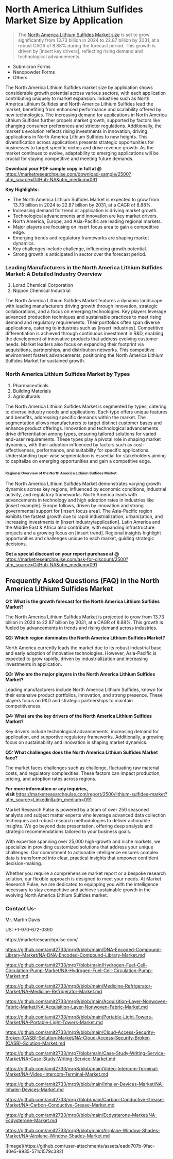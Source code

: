 <h1>North America Lithium Sulfides Market&nbsp;Size by Application</h1><blockquote><p>The <a href="https://marketresearchpulse.com/download-sample/2500?utm_source=GitHub-NA&amp;utm_medium=091">North America Lithium Sulfides Market size</a> is set to grow significantly from 13.73 billion in 2024 to 22.87 billion by 2031, at a robust CAGR of 8.88% during the forecast period. This growth is driven by [insert key drivers], reflecting rising demand and technological advancements.</p></blockquote><ul><li>Submicron Forms<li> Nanopowder Forms<li> Others</li></ul><p>The North America Lithium Sulfides market size by application shows considerable growth potential across various sectors, with each application contributing uniquely to market expansion. Industries such as North America Lithium Sulfides and North America Lithium Sulfides lead the market, benefiting from enhanced performance and scalability offered by new technologies. The increasing demand for applications in North America Lithium Sulfides further propels market growth, supported by factors like changing consumer preferences and stricter regulations. Additionally, the market's evolution reflects rising investments in innovation, driving applications in North America Lithium Sulfides to new heights. This diversification across applications presents strategic opportunities for businesses to target specific niches and drive revenue growth. As the market continues to evolve, adaptability to emerging applications will be crucial for staying competitive and meeting future demands.</p><p><strong>Download your PDF sample copy in full at @ </strong><a href="https://marketresearchpulse.com/download-sample/2500?utm_source=GitHub-NA&amp;utm_medium=091">https://marketresearchpulse.com/download-sample/2500?utm_source=GitHub-NA&amp;utm_medium=091</a></p><p><strong>Key Highlights: </strong></p><ul><li>The North America Lithium Sulfides Market is expected to grow from 13.73 billion in 2024 to 22.87 billion by 2031, at a CAGR of 8.88%.</li><li>Increasing demand for trend or application is driving market growth.</li><li>Technological advancements and innovation are key market drivers.</li><li>North America, Europe, and Asia-Pacific are leading regional markets.</li><li>Major players are focusing on insert focus area to gain a competitive edge.</li><li>Emerging trends and regulatory frameworks are shaping market dynamics.</li><li>Key challenges include challenge, influencing growth potential.</li><li>Strong growth is anticipated in sector over the forecast period.</li></ul><h3>Leading Manufacturers in the North America Lithium Sulfides Market: A Detailed Industry Overview</h3><ol><li>Lorad Chemical Corporation</li><li>Nippon Chemical Industrial</li></ol><div class="flex max-w-full flex-col flex-grow"><div class="min-h-8 text-message flex w-full flex-col items-end gap-2 whitespace-normal break-words [.text-message+&amp;]:mt-5" dir="auto" data-message-author-role="assistant" data-message-id="fd8432e4-4910-450d-b182-61b7bfb0a01f" data-message-model-slug="gpt-4o"><div class="flex w-full flex-col gap-1 empty:hidden first:pt-[3px]"><div class="markdown prose w-full break-words dark:prose-invert light"><p>The North America Lithium Sulfides Market features a dynamic landscape with leading manufacturers driving growth through innovation, strategic collaborations, and a focus on emerging technologies. Key players leverage advanced production techniques and sustainable practices to meet rising demand and regulatory requirements. Their portfolios often span diverse applications, catering to industries such as [insert industries]. Competitive differentiation is achieved through continuous investment in R&amp;D, enabling the development of innovative products that address evolving customer needs. Market leaders also focus on expanding their footprint via acquisitions, partnerships, and distribution networks. This competitive environment fosters advancements, positioning the North America Lithium Sulfides Market for sustained growth.</p></div></div></div></div><h3>North America Lithium Sulfides Market by Types</h3><ol><li>Pharmaceuticals<li> Building Materials<li> Agriculturals</li></ol><div class="flex max-w-full flex-col flex-grow"><div class="min-h-8 text-message flex w-full flex-col items-end gap-2 whitespace-normal break-words [.text-message+&amp;]:mt-5" dir="auto" data-message-author-role="assistant" data-message-id="084470be-0bb7-4664-bddf-5156b4f41249" data-message-model-slug="gpt-4o-mini"><div class="flex w-full flex-col gap-1 empty:hidden first:pt-[3px]"><div class="markdown prose w-full break-words dark:prose-invert light"><p>The North America Lithium Sulfides Market is segmented by types, catering to diverse industry needs and applications. Each type offers unique features and benefits, addressing specific demands within the market. The segmentation allows manufacturers to target distinct customer bases and enhance product offerings. Innovation and technological advancements drive differentiation among types, ensuring tailored solutions for varied end-user requirements. These types play a pivotal role in shaping market dynamics, with their adoption influenced by factors such as cost-effectiveness, performance, and suitability for specific applications. Understanding type-wise segmentation is essential for stakeholders aiming to capitalize on emerging opportunities and gain a competitive edge.</p></div></div></div></div><h3><span style="font-size: 11px;">Regional Overview of the North America Lithium Sulfides Market</span></h3><div class="flex max-w-full flex-col flex-grow"><div class="min-h-8 text-message flex w-full flex-col items-end gap-2 whitespace-normal break-words [.text-message+&amp;]:mt-5" dir="auto" data-message-author-role="assistant" data-message-id="e9038762-ce64-4e30-91c9-9bd413514231" data-message-model-slug="gpt-4o-mini"><div class="flex w-full flex-col gap-1 empty:hidden first:pt-[3px]"><div class="markdown prose w-full break-words dark:prose-invert light"><p>The North America Lithium Sulfides Market demonstrates varying growth dynamics across key regions, influenced by economic conditions, industrial activity, and regulatory frameworks. North America leads with advancements in technology and high adoption rates in industries like [insert example]. Europe follows, driven by innovation and strong governmental support for [insert focus area]. The Asia-Pacific region exhibits the fastest growth due to rapid industrialization, urbanization, and increasing investments in [insert industry/application]. Latin America and the Middle East &amp; Africa also contribute, with expanding infrastructure projects and a growing focus on [insert trend]. Regional insights highlight opportunities and challenges unique to each market, guiding strategic decisions.</p></div></div></div></div><p><strong>Get a special discount on your report purchase at @ </strong><a href="https://marketresearchpulse.com/ask-for-discount/2500?utm_source=GitHub-NA&amp;utm_medium=091">https://marketresearchpulse.com/ask-for-discount/2500?utm_source=GitHub-NA&amp;utm_medium=091</a></p><h2>Frequently Asked Questions (FAQ) in the North America Lithium Sulfides Market</h2><p><strong>Q1: What is the growth forecast for the North America Lithium Sulfides Market?</strong></p><p>The North America Lithium Sulfides Market is projected to grow from 13.73 billion in 2024 to 22.87 billion by 2031, at a CAGR of 8.88%. This growth is fueled by advancements in trends and rising demand across industries.</p><p><strong>Q2: Which region dominates the North America Lithium Sulfides Market?</strong></p><p>North America currently leads the market due to its robust industrial base and early adoption of innovative technologies. However, Asia-Pacific is expected to grow rapidly, driven by industrialization and increasing investments in application.</p><p><strong>Q3: Who are the major players in the North America Lithium Sulfides Market?</strong></p><p>Leading manufacturers include North America Lithium Sulfides, known for their extensive product portfolios, innovation, and strong presence. These players focus on R&amp;D and strategic partnerships to maintain competitiveness.</p><p><strong>Q4: What are the key drivers of the North America Lithium Sulfides Market?</strong></p><p>Key drivers include technological advancements, increasing demand for application, and supportive regulatory frameworks. Additionally, a growing focus on sustainability and innovation is shaping market dynamics.</p><p><strong>Q5: What challenges does the North America Lithium Sulfides Market face?</strong></p><p>The market faces challenges such as challenge, fluctuating raw material costs, and regulatory complexities. These factors can impact production, pricing, and adoption rates across regions.</p><p><strong>For more information or any inquiries, visit&nbsp;</strong><a href="https://marketresearchpulse.com/report/2500/lithium-sulfides-market?utm_source=Linkedin&utm_medium=091">https://marketresearchpulse.com/report/2500/lithium-sulfides-market?utm_source=Linkedin&utm_medium=091</a></p><p>Market Research Pulse is powered by a team of over 250 seasoned analysts and subject matter experts who leverage advanced data collection techniques and robust research methodologies to deliver actionable insights. We go beyond data presentation, offering deep analysis and strategic recommendations tailored to your business goals.</p><p>With expertise spanning over 25,000 high-growth and niche markets, we specialize in providing customized solutions that address your unique challenges. Our commitment to actionable intelligence ensures complex data is transformed into clear, practical insights that empower confident decision-making.</p><p>Whether you require a comprehensive market report or a bespoke research solution, our flexible approach is designed to meet your needs. At Market Research Pulse, we are dedicated to equipping you with the intelligence necessary to stay competitive and achieve sustainable growth in the evolving North America Lithium Sulfides market.</p><h3><strong>Contact Us-</strong></h3><p>Mr. Martin Davis</p><p>US: +1-970-672-0390</p><p>https://marketresearchpulse.com/</p><p><a href="https://github.com/amit2733/mrp9/blob/main/DNA-Encoded-Compound-Library-Market/NA-DNA-Encoded-Compound-Library-Market.md">https://github.com/amit2733/mrp9/blob/main/DNA-Encoded-Compound-Library-Market/NA-DNA-Encoded-Compound-Library-Market.md</a></p><p><a href="https://github.com/amit2733/mrp7/blob/main/Hydrogen-Fuel-Cell-Circulation-Pump-Market/NA-Hydrogen-Fuel-Cell-Circulation-Pump-Market.md">https://github.com/amit2733/mrp7/blob/main/Hydrogen-Fuel-Cell-Circulation-Pump-Market/NA-Hydrogen-Fuel-Cell-Circulation-Pump-Market.md</a></p><p><a href="https://github.com/amit2733/mrp8/blob/main/Medicine-Refrigerator-Market/NA-Medicine-Refrigerator-Market.md">https://github.com/amit2733/mrp8/blob/main/Medicine-Refrigerator-Market/NA-Medicine-Refrigerator-Market.md</a></p><p><a href="https://github.com/amit2733/mrp9/blob/main/Acquisition-Layer-Nonwoven-Fabric-Market/NA-Acquisition-Layer-Nonwoven-Fabric-Market.md">https://github.com/amit2733/mrp9/blob/main/Acquisition-Layer-Nonwoven-Fabric-Market/NA-Acquisition-Layer-Nonwoven-Fabric-Market.md</a></p><p><a href="https://github.com/amit2733/mrp8/blob/main/Portable-Light-Towers-Market/NA-Portable-Light-Towers-Market.md">https://github.com/amit2733/mrp8/blob/main/Portable-Light-Towers-Market/NA-Portable-Light-Towers-Market.md</a></p><p><a href="https://github.com/amit2733/mrp9/blob/main/Cloud-Access-Security-Broker-(CASB)-Solution-Market/NA-Cloud-Access-Security-Broker-(CASB)-Solution-Market.md">https://github.com/amit2733/mrp9/blob/main/Cloud-Access-Security-Broker-(CASB)-Solution-Market/NA-Cloud-Access-Security-Broker-(CASB)-Solution-Market.md</a></p><p><a href="https://github.com/amit2733/mrp7/blob/main/Case-Study-Writing-Service-Market/NA-Case-Study-Writing-Service-Market.md">https://github.com/amit2733/mrp7/blob/main/Case-Study-Writing-Service-Market/NA-Case-Study-Writing-Service-Market.md</a></p><p><a href="https://github.com/amit2733/mrp8/blob/main/Video-Intercom-Terminal-Market/NA-Video-Intercom-Terminal-Market.md">https://github.com/amit2733/mrp8/blob/main/Video-Intercom-Terminal-Market/NA-Video-Intercom-Terminal-Market.md</a></p><p><a href="https://github.com/amit2733/mrp9/blob/main/Inhaler-Devices-Market/NA-Inhaler-Devices-Market.md">https://github.com/amit2733/mrp9/blob/main/Inhaler-Devices-Market/NA-Inhaler-Devices-Market.md</a></p><p><a href="https://github.com/amit2733/mrp7/blob/main/Carbon-Conductive-Grease-Market/NA-Carbon-Conductive-Grease-Market.md">https://github.com/amit2733/mrp7/blob/main/Carbon-Conductive-Grease-Market/NA-Carbon-Conductive-Grease-Market.md</a></p><p><a href="https://github.com/amit2733/mrp8/blob/main/Ecdysterone-Market/NA-Ecdysterone-Market.md">https://github.com/amit2733/mrp8/blob/main/Ecdysterone-Market/NA-Ecdysterone-Market.md</a></p><p><a href="https://github.com/amit2733/mrp9/blob/main/Airplane-Window-Shades-Market/NA-Airplane-Window-Shades-Market.md">https://github.com/amit2733/mrp9/blob/main/Airplane-Window-Shades-Market/NA-Airplane-Window-Shades-Market.md</a></p>
![image](https://github.com/user-attachments/assets/eadd707b-9fac-40e5-9935-571c1579c382)
